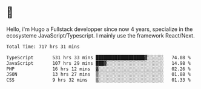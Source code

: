 # 👋 

Hello, i'm Hugo a Fullstack developper since now 4 years, specialize in the ecosysteme JavaScript/Typescript. I mainly use the framework React/Next.

<!--START_SECTION:waka-->

```txt
Total Time: 717 hrs 31 mins

TypeScript       531 hrs 33 mins ██████████████████▓░░░░░░   74.08 %
JavaScript       107 hrs 29 mins ███▓░░░░░░░░░░░░░░░░░░░░░   14.98 %
PHP              16 hrs 12 mins  ▓░░░░░░░░░░░░░░░░░░░░░░░░   02.26 %
JSON             13 hrs 27 mins  ▒░░░░░░░░░░░░░░░░░░░░░░░░   01.88 %
CSS              9 hrs 32 mins   ▒░░░░░░░░░░░░░░░░░░░░░░░░   01.33 %
```

<!--END_SECTION:waka-->
